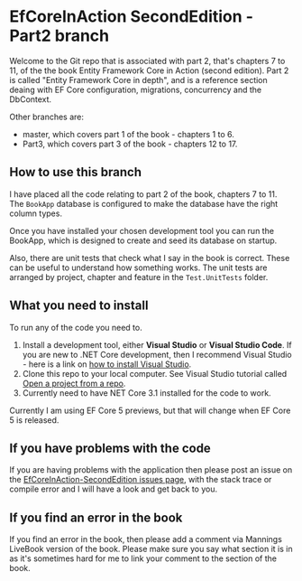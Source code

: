 # EfCoreInAction SecondEdition - Part2 branch

Welcome to the Git repo that is associated with part 2, that's chapters 7 to 11, of the the book Entity Framework Core in Action (second edition). Part 2 is called "Entity Framework Core in depth", and is a reference section deaing with EF Core configuration, migrations, concurrency and the DbContext.

Other branches are:

* master, which covers part 1 of the book - chapters 1 to 6.
* Part3, which covers part 3 of the book - chapters 12 to 17.


## How to use this branch

I have placed all the code relating to part 2 of the book, chapters 7 to 11. The  `BookApp` database is configured to make the database have the right column types.  

Once you have installed your chosen development tool you can run the BookApp, which is designed to create and seed its database on startup.

Also, there are  unit tests that check what I say in the book is correct. These can be useful to understand how something works. The unit tests are arranged by project, chapter and feature in the `Test.UnitTests` folder. 

## What you need to install

To run any of the code you need to.

1. Install a development tool, either **Visual Studio** or **Visual Studio Code**. If you are new to .NET Core development, then I recommend Visual Studio - here is a link on [how to install Visual Studio](http://mng.bz/2x0T).
2. Clone this repo to your local computer. See Visual Studio tutorial called [Open a project from a repo](https://docs.microsoft.com/en-us/visualstudio/get-started/tutorial-open-project-from-repo).
3. Currently need to have NET Core 3.1 installed for the code to work.

Currently I am using EF Core 5 previews, but that will change when EF Core 5 is released.


## If you have problems with the code

If you are having problems with the application then please post an issue on the [EfCoreInAction-SecondEdition issues page](https://github.com/JonPSmith/EfCoreinAction-SecondEdition/issues), with the stack trace or compile error and I will have a look and get back to you.

## If you find an error in the book

If you find an error in the book, then please add a comment via Mannings LiveBook version of the book. Please make sure you say what section it is in as it's sometimes hard for me to link your comment to the section of the book.


 